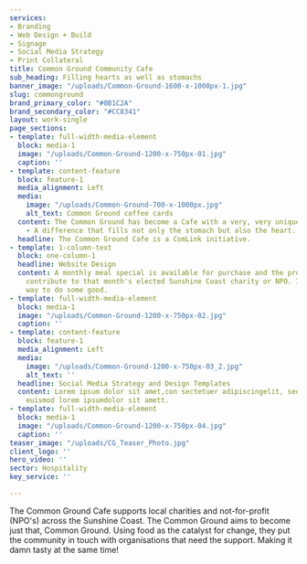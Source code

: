 ```yaml
---
services:
- Branding
- Web Design + Build
- Signage
- Social Media Strategy
- Print Collateral
title: Common Ground Community Cafe
sub_heading: Filling hearts as well as stomachs
banner_image: "/uploads/Common-Ground-1600-x-1000px-1.jpg"
slug: commonground
brand_primary_color: "#0B1C2A"
brand_secondary_color: "#CC8341"
layout: work-single
page_sections:
- template: full-width-media-element
  block: media-1
  image: "/uploads/Common-Ground-1200-x-750px-01.jpg"
  caption: ''
- template: content-feature
  block: feature-1
  media_alignment: Left
  media:
    image: "/uploads/Common-Ground-700-x-1000px.jpg"
    alt_text: Common Ground coffee cards
  content: The Common Ground has become a Cafe with a very, very unique difference
    - A difference that fills not only the stomach but also the heart.
  headline: The Common Ground Cafe is a ComLink initiative.
- template: 1-column-text
  block: one-column-1
  headline: Website Design
  content: A monthly meal special is available for purchase and the proceeds of which
    contribute to that month's elected Sunshine Coast charity or NPO. It's a delicious
    way to do some good.
- template: full-width-media-element
  block: media-1
  image: "/uploads/Common-Ground-1200-x-750px-02.jpg"
  caption: ''
- template: content-feature
  block: feature-1
  media_alignment: Left
  media:
    image: "/uploads/Common-Ground-1200-x-750px-03_2.jpg"
    alt_text: ''
  headline: Social Media Strategy and Design Templates
  content: Lorem ipsum dolor sit amet,con sectetuer adipiscingelit, sed diam nonummynibh
    euismod lorem ipsumdolor sit amett.
- template: full-width-media-element
  block: media-1
  image: "/uploads/Common-Ground-1200-x-750px-04.jpg"
  caption: ''
teaser_image: "/uploads/CG_Teaser_Photo.jpg"
client_logo: ''
hero_video: ''
sector: Hospitality
key_service: ''

---
```

The Common Ground Cafe supports local charities and not-for-profit (NPO's) across the Sunshine Coast. The Common Ground aims to become just that, Common Ground. Using food as the catalyst for change, they put the community in touch with organisations that need the support. Making it damn tasty at the same time!